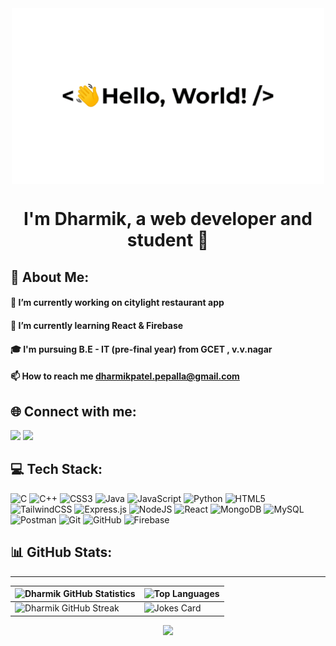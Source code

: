 <div align="center">
<img src="https://github.com/Dharmik3/guess-num.io/blob/main/greetings.gif" align="center" style="width:500px;height:auto"  />
</div>  
  

# <div align="center">I'm Dharmik, a web developer and student 🚀</div>  

## 💫 About Me:
#### 🔭 I’m currently working on citylight restaurant app
#### 🌱 I’m currently learning React & Firebase
#### 🎓 I'm pursuing B.E - IT (pre-final year) from GCET , v.v.nagar 
#### 📫 How to reach me **dharmikpatel.pepalla@gmail.com** 

## 🌐 Connect with me:
<p align="left">

<a href = "https://www.linkedin.com/in/Dharmik3/"><img src="https://img.icons8.com/fluent/48/000000/linkedin.png"/></a>
<a href = "https://twitter.com/dharmikS_patel"><img src="https://img.icons8.com/fluent/48/000000/twitter.png"/></a>

</p>


## 💻 Tech Stack:
![C](https://img.shields.io/badge/c-%2300599C.svg?style=for-the-badge&logo=c&logoColor=white) ![C++](https://img.shields.io/badge/c++-%2300599C.svg?style=for-the-badge&logo=c%2B%2B&logoColor=white) ![CSS3](https://img.shields.io/badge/css3-%231572B6.svg?style=for-the-badge&logo=css3&logoColor=white) ![Java](https://img.shields.io/badge/java-%23ED8B00.svg?style=for-the-badge&logo=java&logoColor=white) ![JavaScript](https://img.shields.io/badge/javascript-%23323330.svg?style=for-the-badge&logo=javascript&logoColor=%23F7DF1E) ![Python](https://img.shields.io/badge/python-3670A0?style=for-the-badge&logo=python&logoColor=ffdd54) ![HTML5](https://img.shields.io/badge/html5-%23E34F26.svg?style=for-the-badge&logo=html5&logoColor=white) ![TailwindCSS](https://img.shields.io/badge/tailwindcss-%2338B2AC.svg?style=for-the-badge&logo=tailwind-css&logoColor=white) ![Express.js](https://img.shields.io/badge/express.js-%23404d59.svg?style=for-the-badge&logo=express&logoColor=%2361DAFB) ![NodeJS](https://img.shields.io/badge/node.js-6DA55F?style=for-the-badge&logo=node.js&logoColor=white) ![React](https://img.shields.io/badge/react-%2320232a.svg?style=for-the-badge&logo=react&logoColor=%2361DAFB) ![MongoDB](https://img.shields.io/badge/MongoDB-%234ea94b.svg?style=for-the-badge&logo=mongodb&logoColor=white) ![MySQL](https://img.shields.io/badge/mysql-%2300f.svg?style=for-the-badge&logo=mysql&logoColor=white) ![Postman](https://img.shields.io/badge/Postman-FF6C37?style=for-the-badge&logo=postman&logoColor=white) ![Git](https://img.shields.io/badge/git-%23F05033.svg?style=for-the-badge&logo=git&logoColor=white) ![GitHub](https://img.shields.io/badge/github-%23121011.svg?style=for-the-badge&logo=github&logoColor=white)
![Firebase](https://img.shields.io/badge/Firebase-039BE5?style=for-the-badge&logo=Firebase&logoColor=white)


## 📊 GitHub Stats:
---

<div align="center">
  
| ![Dharmik GitHub Statistics](https://github-readme-stats.vercel.app/api?username=dharmik3&show_icons=true&theme=tokyonight&locale=en) | ![Top Languages](https://github-readme-stats.vercel.app/api/top-langs/?username=dharmik3&hide=Jupyter%20Notebook&show_icons=true&langs_count=8&theme=tokyonight&locale=en&layout=compact) |
| --- | --- |
| ![Dharmik GitHub Streak](https://github-readme-streak-stats.herokuapp.com/?user=dharmik3&theme=tokyonight) | ![Jokes Card](https://readme-jokes.vercel.app/api?theme=tokyonight) |
  
</div>
<div align="center">
  
  [![](https://visitcount.itsvg.in/api?id=Dharmik3&label=Profile%20Views&color=0&icon=4&pretty=true)](https://github-visitor-counter-pro.vercel.app)
  
</div>

